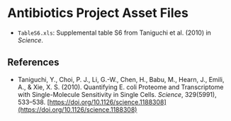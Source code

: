 # Antibiotics Project Asset Files

* `TableS6.xls`: Supplemental table S6 from Taniguchi et al. (2010) in
  *Science*.

## References

* Taniguchi, Y., Choi, P. J., Li, G.-W., Chen, H., Babu, M., Hearn, J.,
  Emili, A., & Xie, X. S. (2010). Quantifying E. coli Proteome and
  Transcriptome with Single-Molecule Sensitivity in Single Cells.
  *Science*, 329(5991), 533–538.
  [https://doi.org/10.1126/science.1188308](https://doi.org/10.1126/science.1188308)

